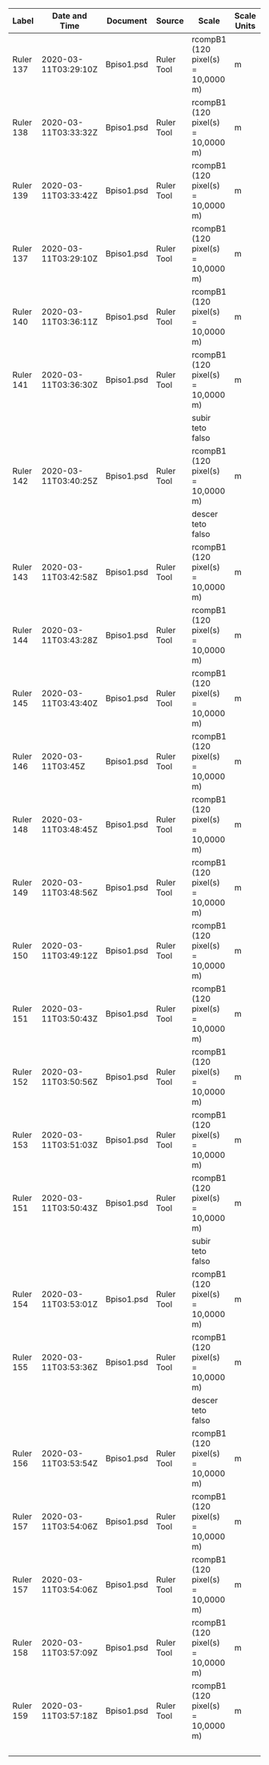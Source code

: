 | Label     | Date and Time        | Document   | Source     | Scale                              | Scale Units | Scale Factor | Count | Length*Count | Angle       |           |
|-----------|----------------------|------------|------------|------------------------------------|-------------|--------------|-------|--------------|-------------|-----------|
| Ruler 137 | 2020-03-11T03:29:10Z | Bpiso1.psd | Ruler Tool | rcompB1 (120 pixel(s) = 10,0000 m) | m           | 12           | 1     | 0,416667     | -90         |           |
| Ruler 138 | 2020-03-11T03:33:32Z | Bpiso1.psd | Ruler Tool | rcompB1 (120 pixel(s) = 10,0000 m) | m           | 12           | 1     | 3,708567     | -179,356254 |           |
| Ruler 139 | 2020-03-11T03:33:42Z | Bpiso1.psd | Ruler Tool | rcompB1 (120 pixel(s) = 10,0000 m) | m           | 12           | 1     | 0,333333     | -90         | IC-->HC1  |
| Ruler 137 | 2020-03-11T03:29:10Z | Bpiso1.psd | Ruler Tool | rcompB1 (120 pixel(s) = 10,0000 m) | m           | 12           | 1     | 0,416667     | -90         |           |
| Ruler 140 | 2020-03-11T03:36:11Z | Bpiso1.psd | Ruler Tool | rcompB1 (120 pixel(s) = 10,0000 m) | m           | 12           | 1     | 52,333333    | 0           |           |
| Ruler 141 | 2020-03-11T03:36:30Z | Bpiso1.psd | Ruler Tool | rcompB1 (120 pixel(s) = 10,0000 m) | m           | 12           | 1     | 0,375        | -90         | IC-->HC2  |
|           |                      |            |            | subir teto falso                   |             |              |       | 2,5          |             |           |
| Ruler 142 | 2020-03-11T03:40:25Z | Bpiso1.psd | Ruler Tool | rcompB1 (120 pixel(s) = 10,0000 m) | m           | 12           | 1     | 11,583333    | 0           |           |
|           |                      |            |            | descer teto falso                  |             |              |       | 2,5          |             | HC1-->CP1 |
| Ruler 143 | 2020-03-11T03:42:58Z | Bpiso1.psd | Ruler Tool | rcompB1 (120 pixel(s) = 10,0000 m) | m           | 12           | 1     | 0,506897     | 170,537678  |           |
| Ruler 144 | 2020-03-11T03:43:28Z | Bpiso1.psd | Ruler Tool | rcompB1 (120 pixel(s) = 10,0000 m) | m           | 12           | 1     | 7,75         | -90         |           |
| Ruler 145 | 2020-03-11T03:43:40Z | Bpiso1.psd | Ruler Tool | rcompB1 (120 pixel(s) = 10,0000 m) | m           | 12           | 1     | 0,416667     | 0           | CP1-->AP1 |
| Ruler 146 | 2020-03-11T03:45Z    | Bpiso1.psd | Ruler Tool | rcompB1 (120 pixel(s) = 10,0000 m) | m           | 12           | 1     | 0,596576     | 167,905243  | HC2-->CP3 |
| Ruler 148 | 2020-03-11T03:48:45Z | Bpiso1.psd | Ruler Tool | rcompB1 (120 pixel(s) = 10,0000 m) | m           | 12           | 1     | 0,333333     | -90         |           |
| Ruler 149 | 2020-03-11T03:48:56Z | Bpiso1.psd | Ruler Tool | rcompB1 (120 pixel(s) = 10,0000 m) | m           | 12           | 1     | 4,333333     | 0           |           |
| Ruler 150 | 2020-03-11T03:49:12Z | Bpiso1.psd | Ruler Tool | rcompB1 (120 pixel(s) = 10,0000 m) | m           | 12           | 1     | 0,375        | -90         | CP3-->AP2 |
| Ruler 151 | 2020-03-11T03:50:43Z | Bpiso1.psd | Ruler Tool | rcompB1 (120 pixel(s) = 10,0000 m) | m           | 12           | 1     | 0,333333     | -90         |           |
| Ruler 152 | 2020-03-11T03:50:56Z | Bpiso1.psd | Ruler Tool | rcompB1 (120 pixel(s) = 10,0000 m) | m           | 12           | 1     | 12,25        | 0           |           |
| Ruler 153 | 2020-03-11T03:51:03Z | Bpiso1.psd | Ruler Tool | rcompB1 (120 pixel(s) = 10,0000 m) | m           | 12           | 1     | 0,291667     | -90         | HC2-->CP2 |
| Ruler 151 | 2020-03-11T03:50:43Z | Bpiso1.psd | Ruler Tool | rcompB1 (120 pixel(s) = 10,0000 m) | m           | 12           | 1     | 0,333333     | -90         |           |
|           |                      |            |            | subir teto falso                   |             |              |       | 2,5          |             |           |
| Ruler 154 | 2020-03-11T03:53:01Z | Bpiso1.psd | Ruler Tool | rcompB1 (120 pixel(s) = 10,0000 m) | m           | 12           | 1     | 18,376181    | 90,649584   |           |
| Ruler 155 | 2020-03-11T03:53:36Z | Bpiso1.psd | Ruler Tool | rcompB1 (120 pixel(s) = 10,0000 m) | m           | 12           | 1     | 5,291667     | 0           |           |
|           |                      |            |            | descer teto falso                  |             |              |       | 2,5          |             |           |
| Ruler 156 | 2020-03-11T03:53:54Z | Bpiso1.psd | Ruler Tool | rcompB1 (120 pixel(s) = 10,0000 m) | m           | 12           | 1     | 0,208333     | -90         |           |
| Ruler 157 | 2020-03-11T03:54:06Z | Bpiso1.psd | Ruler Tool | rcompB1 (120 pixel(s) = 10,0000 m) | m           | 12           | 1     | 0,208333     | 0           | HC2-->CP4 |
| Ruler 157 | 2020-03-11T03:54:06Z | Bpiso1.psd | Ruler Tool | rcompB1 (120 pixel(s) = 10,0000 m) | m           | 12           | 1     | 0,208333     | 0           |           |
| Ruler 158 | 2020-03-11T03:57:09Z | Bpiso1.psd | Ruler Tool | rcompB1 (120 pixel(s) = 10,0000 m) | m           | 12           | 1     | 4,125        | 90          |           |
| Ruler 159 | 2020-03-11T03:57:18Z | Bpiso1.psd | Ruler Tool | rcompB1 (120 pixel(s) = 10,0000 m) | m           | 12           | 1     | 0,58482      | -4,085617   | CP4-->AP3 |
|           |                      |            |            |                                    |             |              |       | 135,689706   |             |           |
